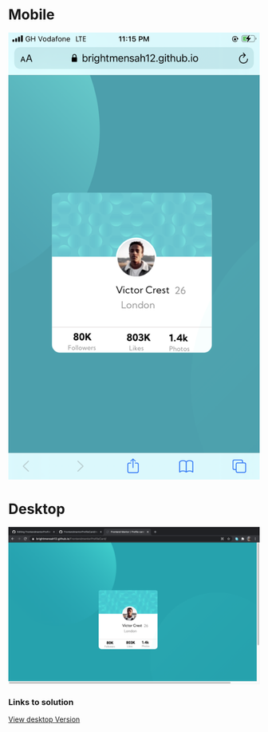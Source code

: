 <!DOCTYPE html>

<body>
  <h1>Mobile</h1>
  <img src="images/profilecard screenshot1.png">
  
  <h1>Desktop</h1>
  <img src="images/desktop-screenshot.png">
  </body>
  
  <h3>Links to solution</h3> 
  <a href="https://brightmensah12.github.io/FrontendmentorProfileCard/" target="_blank">View desktop Version</a>
  


</html>



